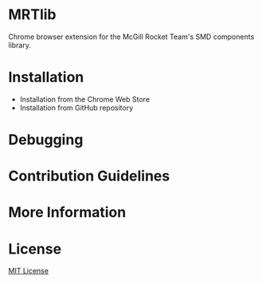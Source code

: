 # MRTlib
Chrome browser extension for the McGill Rocket Team's SMD components library.

# Installation
* Installation from the Chrome Web Store
* Installation from GitHub repository

# Debugging

# Contribution Guidelines

# More Information

# License
[MIT License](LICENSE)